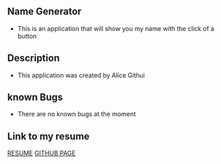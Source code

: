 ## Name Generator
- This is an application that will show you my name with the click of a button

## Description
- This application was created by Alice Githui

## known Bugs
- There are no known bugs at the moment

## Link to my resume
[RESUME](https://alice-githui.github.io/HNG-resume/)
[GITHUB PAGE](https://github.com/Alice-Githui/HNG-resume.git)